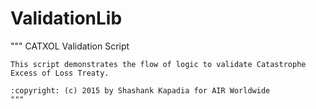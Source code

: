 # ValidationLib

"""
CATXOL Validation Script
~~~~~~~~~~~~~~~~~~~~~~~~
This script demonstrates the flow of logic to validate Catastrophe Excess of Loss Treaty.

:copyright: (c) 2015 by Shashank Kapadia for AIR Worldwide
"""